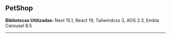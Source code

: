 <h2>PetShop</h2>

<p><b>Bibliotecas Utilizadas:</b> Next 15.1, React 19, Tailwindcss 3, AOS 2.3, Embla Carousel 8.5</p>

<hr/>
